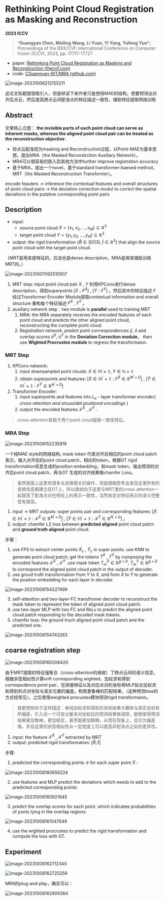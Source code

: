 

# Rethinking Point Cloud Registration as Masking and Reconstruction

**2023 ICCV** 

> ***Guangyan Chen, Meiling Wang, Li Yuan, Yi Yang, Yufeng Yue\***; Proceedings of the IEEE/CVF International Conference on Computer Vision (ICCV), 2023, pp. 17717-17727

- paper: [Rethinking Point Cloud Registration as Masking and Reconstruction (thecvf.com)](https://openaccess.thecvf.com/content/ICCV2023/papers/Chen_Rethinking_Point_Cloud_Registration_as_Masking_and_Reconstruction_ICCV_2023_paper.pdf)
- code: [CGuangyan-BIT/MRA (github.com)](https://github.com/cguangyan-bit/mra)

![image-20231006212155211](https://img2023.cnblogs.com/blog/3251700/202310/3251700-20231008164000521-174267190.png)

这论文标题就很吸引人，但是研读下来作者只是想用MAE的结构，想要预测出对齐后点云，然后提高跨点云间配准点的特征描述一致性，辅助特征提取网络训练

<!--想法不错，但是我觉得这里用dense description是不是不太合适，我觉得这里用patch-based其实更方面，更合理，dense description会引入比较多的噪声-->

## Abstract

文章核心立题： **the invisible parts of each point cloud can serve as inherent masks, whereas the aligned point cloud pair can be treated as the reconstruction objective** .

- 将点云配准视为masking and Reconstruction过程，以Point-MAE为基本思想，提出MRA（the Masked Reconstrction Auxiliary Network）。
- MRA可以很容易的嵌入到其他方法中further improve registration accuracy
- 基于MRA，提出一个novel、基于standard transformer-baesed method，MRT（the Masked Reconstruction Transformer）。

encode feauters -> inference the contextual features and overall structures of point cloud pairs -> the deviation correction modul to correct the spatial deviations in the putative corresponding point pairs

## Description

- input:
  - source point cloud $X = \{x_1, x_2, …,x_M\} \subseteq \mathbb{R}^3$
  - target point cloud $Y = \{y_1, y_2, …, y_N\} \subseteq \mathbb{R}^3$ 
- output: the rigid transformation $\{\hat{R} \in SO(3), \hat{t} \in \mathbb{R}^3\}$ that align the source point cloud with the target point cloud.

（MRT是用来提特征的，应该也是dense description，MRA是用来辅助训练MRT的。）

![image-20231007092510507](https://img2023.cnblogs.com/blog/3251700/202310/3251700-20231008164002201-1296592879.png)

1. MRT step: input point cloud pair $X$ , $Y$ 利用KPConv进行dense description，得到superpoints $[\widetilde{X}:F^{\widetilde{X}}]$ ,  $[\widetilde{Y}:F^{\widetilde{Y}}]$ 。然后其中的特征描述 $F$ 经过Transformer Encoder Module提取contextual information and overall structure 重构每个特征描述 $F^{\widetilde{X}}$ , $F^{\widetilde{Y}}$ 。
2. auxiliary network step：two module is **parallel** used to training MRT
   1. MRA: the MRA separately receives the encoded features of each point cloud and predicts the other aligned point cloud, reconstructing the complete point cloud.
   2. Registration network: predict point corrrespondences $\hat{y},\ \hat{x}$ and overlap scores $\hat{o}^{\widetilde{X}},\ \hat{o}^{\widetilde{Y}}$ in the **Deviation Correction module**， then use **Wighted Procrustes module** to regress the transformaion.

### MRT Step

1. KPConv network:
   1. input downsampled point clouds: $X \in \mathbb{M \times 3}$, $Y \in \mathbb{N \times 3}$
   2. obtain superpoints and features: $[\widetilde{X} \in \mathbb{M^{'} \times 3}:F^{\widetilde{X}}\in \mathbb{R}^{M^{'} \times D}]$ , $[\widetilde{Y} \in \mathbb{M^{'} \times 3}:F^{\widetilde{Y}}\in \mathbb{R}^{N^{'} \times D}]$ 
2. Transformer Encoder:
   1. input superpoints and features into $L_e$ - layer transformer encoder( *cross-attention and sinusoidal positional encodings* )
   2. output the encoded features $\mathcal{F}^{\widetilde{X}}$ , $\mathcal{F}^{\widetilde{Y}}$ .

> cross-attention有助于两个point cloud提取一致性特征。

### MRA Step

![image-20231008152235919](https://img2023.cnblogs.com/blog/3251700/202310/3251700-20231008164003074-1732564883.png)

一个纯MAE style的网络结构, mask token 代表对齐后相应的point cloud patch表示。输入对齐前的point cloud patch，相应的token，根据GT rigid transformation信息生成的position embedding，和mask token，输出预测的对齐后point cloud patch，再与GT 生成的对齐结果做chamfer Loss。

> 虽然表面上这里有很多与变换相关的操作，但是细细思考会发现这里所有的变换信息都建立在GT上，所以我倾向于这里与MRT里的cross-attention一起提高了配准点对在特征上的表示一致性，当然肯定对特征表示的语义完整性有提高。

1. input -> MRT outputs: super points pair and corresponding features:  $[\widetilde{X} \in \mathbb{M^{'} \times 3}:\mathcal{F}^{\widetilde{X}}\in \mathbb{R}^{M^{'} \times D}]$ , $[\widetilde{Y} \in \mathbb{M^{'} \times 3}:\mathcal{F}^{\widetilde{Y}}\in \mathbb{R}^{N^{'} \times D}]$  。
2. output: chamfer L2 loss between **predicted aligned** point cloud patch and **ground truth aligned** point cloud. 

步骤：

1. use FPS to extract center points $\widetilde{X}_c$ , $\widetilde{Y}_c$ in super points. use KNN to generate point cloud patch; get the tokens $T^{\widetilde{X}}$ , $T^{\widetilde{Y}}$ by composing the encoded features $\mathcal{F}^{\widetilde{X}}$ , $\mathcal{F}^{\widetilde{Y}}$ .use mask token $T^{\widetilde{X}}_m ∈ \mathbb{R}^{g×D}$, $T^{\widetilde{Y}}_m ∈ \mathbb{R}^{g×D}$ to correspond the aligned point cloud patch in the output of decoder.
2. use groud truth transformation from $Y$ to $X$, and from $X$ to $Y$ to generate the position embedding for each layer in decoder.

![image-20231008154227499](https://img2023.cnblogs.com/blog/3251700/202310/3251700-20231008164003540-646244464.png)

3. self-attention and two-layer-FC transfromer decoder to reconstruct the mask token to represent the token of aligned point cloud patch.
4. use two-layer MLP with two FC and ReLu to predict the aligned point cloud patch responding to the decoded mask tokens.
5. chamfer loss: the ground  truch aligned point cloud patch and the predicted one.

![image-20231008154743263](https://img2023.cnblogs.com/blog/3251700/202310/3251700-20231008164004063-1212308486.png)

## coarse registration step

![image-20231008160206420](https://img2023.cnblogs.com/blog/3251700/202310/3251700-20231008164004631-186373352.png)

由于MRT提取的特征强聚合（cross-attention的缘故）了跨点云间的语义信息，根据余弦相似性计算soft corresponding wighted，加权求和得到correspodence point pair，在拼接特征以及对应点对的坐标用MLP拟合加权求和得到的点对坐标与真实位置的偏差。构筑更鲁棒的匹配结果。（这种预测bias的方式经常见）。之后使用weighted procustes模块预测rigid transformaion。

> 我更想倾向于这样描述：单纯加权求和得到的坐标结果大概率与真实坐标有所偏差，引入另一个可变分量来对加权后的预测结果做调控，能够使得预测结果更加鲁棒，更加稳定，甚至能更加精确，从而在现象上，显示为偏差值。并且这里的余弦相似性从一定程度上可以提高非配准点之前的差异性。

1. input: the feature $\mathcal{F}^{\widetilde{X}}$ , $\mathcal{F}^{\widetilde{Y}}$ extracted by MRT
2. output: predicted rigid transformation: $[\hat{R}; \hat{t}]$ 

步骤: 

1. predicted the corresponding points $\mathcal{Y}$ for each super point $\widetilde{X}$ : 

![image-20231008160656224](https://img2023.cnblogs.com/blog/3251700/202310/3251700-20231008164005023-1476485887.png)

2. use features and MLP predict the deviations which needs to add to the predicted corresponding points:

![image-20231008160921645](https://img2023.cnblogs.com/blog/3251700/202310/3251700-20231008164005440-1160114475.png)

3. predict the overlap scores for each point. which indicatee probabilities of ponts lying in the overlap regions: 

![image-20231008161047649](https://img2023.cnblogs.com/blog/3251700/202310/3251700-20231008164005941-440293513.png)

4. use the wighted procrustes to predict the rigid transformation and compute the loss with GT.

## Experiment

![image-20231008162712340](https://img2023.cnblogs.com/blog/3251700/202310/3251700-20231008164006480-1490192036.png)

![image-20231008162725258](https://img2023.cnblogs.com/blog/3251700/202310/3251700-20231008164007160-1890505608.png)

MRA的plug-and play，确实可以：

![image-20231008162909364](https://img2023.cnblogs.com/blog/3251700/202310/3251700-20231008164007641-647509017.png)

